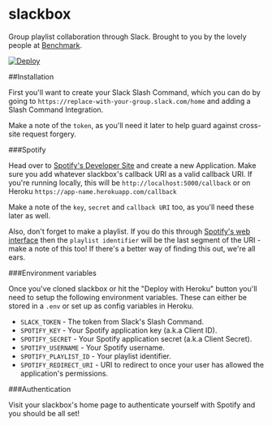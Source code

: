 # slackbox
Group playlist collaboration through Slack. Brought to you by the lovely people at [Benchmark](http://benchmark.co.uk).

[![Deploy](https://www.herokucdn.com/deploy/button.png)](https://heroku.com/deploy)

##Installation

First you'll want to create your Slack Slash Command, which you can do by going to `https://replace-with-your-group.slack.com/home` and adding a Slash Command Integration.

Make a note of the `token`, as you'll need it later to help guard against cross-site request forgery.

###Spotify

Head over to [Spotify's Developer Site](http://developer.spotify.com) and create a new Application. Make sure you add whatever slackbox's callback URI as a valid callback URI. If you're running locally, this will be `http://localhost:5000/callback` or on Heroku `https://app-name.herokuapp.com/callback`

Make a note of the `key`, `secret` and `callback URI` too, as you'll need these later as well.

Also, don't forget to make a playlist. If you do this through [Spotify's web interface](http://play.spotify.com) then the `playlist identifier` will be the last segment of the URI - make a note of this too! If there's a better way of finding this out, we're all ears.

###Environment variables

Once you've cloned slackbox or hit the "Deploy with Heroku" button you'll need to setup the following environment variables. These can either be stored in a `.env` or set up as config variables in Heroku.

* `SLACK_TOKEN` - The token from Slack's Slash Command.
* `SPOTIFY_KEY` - Your Spotify application key (a.k.a Client ID).
* `SPOTIFY_SECRET` - Your Spotify application secret (a.k.a Client Secret).
* `SPOTIFY_USERNAME` - Your Spotify username.
* `SPOTIFY_PLAYLIST_ID` - Your playlist identifier.
* `SPOTIFY_REDIRECT_URI` - URI to redirect to once your user has allowed the application's permissions.

###Authentication

Visit your slackbox's home page to authenticate yourself with Spotify and you should be all set!
